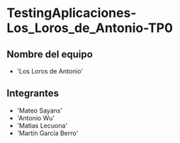 # TestingAplicaciones-Los_Loros_de_Antonio-TP0

## Nombre del equipo
- 'Los Loros de Antonio'

## Integrantes
- 'Mateo Sayans'
- 'Antonio Wu'
- 'Matias Lecuona'
- 'Martín García Berro'
